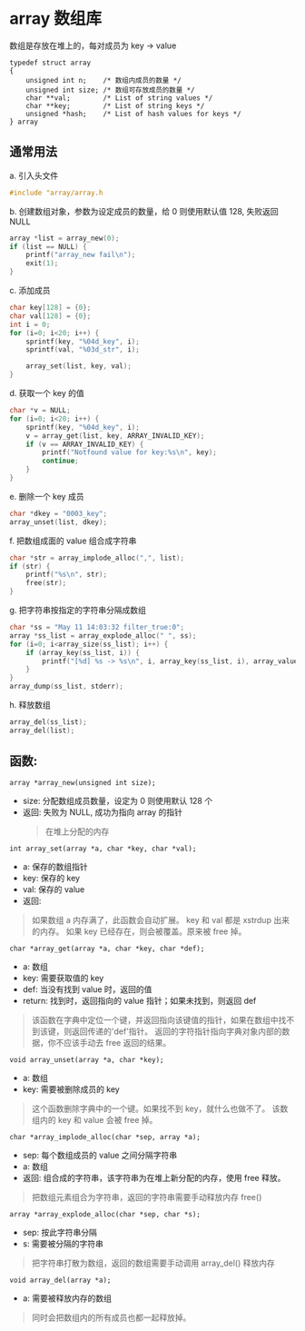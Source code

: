 # array 数组库

数组是存放在堆上的，每对成员为 key -> value

```
typedef struct array
{
    unsigned int n;    /* 数组内成员的数量 */
    unsigned int size; /* 数组可存放成员的数量 */
    char **val;        /* List of string values */
    char **key;        /* List of string keys */
    unsigned *hash;    /* List of hash values for keys */
} array
```

## 通常用法

a. 引入头文件

```c
#include "array/array.h
```

b. 创建数组对象，参数为设定成员的数量，给 0 则使用默认值 128, 失败返回 NULL

```c
array *list = array_new(0);
if (list == NULL) {
    printf("array_new fail\n");
    exit(1);
}
```

c. 添加成员

```c
char key[128] = {0};
char val[128] = {0};
int i = 0;
for (i=0; i<20; i++) {
    sprintf(key, "%04d_key", i);
    sprintf(val, "%03d_str", i);

    array_set(list, key, val);
}
```

d. 获取一个 key 的值

```c
char *v = NULL;
for (i=0; i<20; i++) {
    sprintf(key, "%04d_key", i);
    v = array_get(list, key, ARRAY_INVALID_KEY);
    if (v == ARRAY_INVALID_KEY) {
        printf("Notfound value for key:%s\n", key);
        continue;
    }
}
```

e. 删除一个 key 成员

```c
char *dkey = "0003_key";
array_unset(list, dkey);
```

f. 把数组成面的 value 组合成字符串

```c
char *str = array_implode_alloc(",", list);
if (str) {
    printf("%s\n", str);
    free(str);
}
```

g. 把字符串按指定的字符串分隔成数组

```c
char *ss = "May 11 14:03:32 filter_true:0";
array *ss_list = array_explode_alloc(" ", ss);
for (i=0; i<array_size(ss_list); i++) {
    if (array_key(ss_list, i)) {
        printf("[%d] %s -> %s\n", i, array_key(ss_list, i), array_value(ss_list, i));
    }
}
array_dump(ss_list, stderr);
```

h. 释放数组

```c
array_del(ss_list);
array_del(list);
```

## 函数:

```
array *array_new(unsigned int size);
```

- size: 分配数组成员数量，设定为 0 则使用默认 128 个
- 返回: 失败为 NULL, 成功为指向 array 的指针
  > 在堆上分配的内存

```
int array_set(array *a, char *key, char *val);
```

- a: 保存的数组指针
- key: 保存的 key
- val: 保存的 value
- 返回:

> 如果数组 a 内存满了，此函数会自动扩展。 key 和 val 都是 xstrdup 出来的内存。
> 如果 key 已经存在，则会被覆盖。原来被 free 掉。

```
char *array_get(array *a, char *key, char *def);
```

- a: 数组
- key: 需要获取值的 key
- def: 当没有找到 value 时，返回的值
- return: 找到时，返回指向的 value 指针；如果未找到，则返回 def

> 该函数在字典中定位一个键，并返回指向该键值的指针，如果在数组中找不到该键，则返回传递的'def'指针。
> 返回的字符指针指向字典对象内部的数据，你不应该手动去 free 返回的结果。

```
void array_unset(array *a, char *key);
```

- a: 数组
- key: 需要被删除成员的 key

> 这个函数删除字典中的一个键。如果找不到 key，就什么也做不了。
> 该数组内的 key 和 value 会被 free 掉。

```
char *array_implode_alloc(char *sep, array *a);
```

- sep: 每个数组成员的 value 之间分隔字符串
- a: 数组
- 返回: 组合成的字符串，该字符串为在堆上新分配的内存，使用 free 释放。

> 把数组元素组合为字符串，返回的字符串需要手动释放内存 free()

```
array *array_explode_alloc(char *sep, char *s);
```

- sep: 按此字符串分隔
- s: 需要被分隔的字符串

> 把字符串打散为数组，返回的数组需要手动调用 array_del() 释放内存

```
void array_del(array *a);
```

- a: 需要被释放内存的数组

> 同时会把数组内的所有成员也都一起释放掉。
